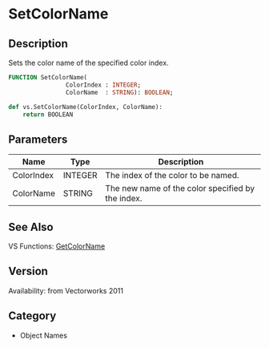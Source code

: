 # SetColorName

## Description
Sets the color name of the specified color index.

```pascal
FUNCTION SetColorName(
				ColorIndex : INTEGER;
				ColorName  : STRING): BOOLEAN;
```

```python
def vs.SetColorName(ColorIndex, ColorName):
    return BOOLEAN
```

## Parameters
|Name|Type|Description|
|---|---|---|
|ColorIndex|INTEGER|The index of the color to be named.|
|ColorName|STRING|The new name of the color specified by the index.|

## See Also
VS Functions:
[GetColorName](GetColorName.md)

## Version
Availability: from Vectorworks 2011

## Category
* Object Names

